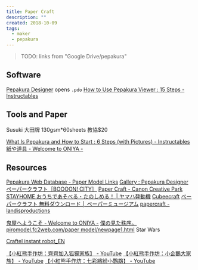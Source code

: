```yaml
---
title: Paper Craft
description: ""
created: 2018-10-09
tags:
  - maker
  - pepakura
---
```


> TODO: links from "Google Drive/pepakura"

## Software

[Pepakura Designer](https://tamasoft.co.jp/pepakura-en/) opens `.pdo`
[How to Use Pepakura Viewer : 15 Steps - Instructables](https://www.instructables.com/How-to-use-Pepakura-Viewer/)

## Tools and Paper

Susuki 大田牌 130gsm\*60sheets 教協$20

[What Is Pepakura and How to Start : 6 Steps (with Pictures) - Instructables](https://www.instructables.com/What-is-Pepakura-and-how-to-start/)
[紙や道具 - Welcome to ONIYA -](http://oniya.jp/tool.html)

## Resources

[Pepakura Web Database - Paper Model Links](https://tamasoft.co.jp/papermodels/)
[Gallery : Pepakura Designer](https://tamasoft.co.jp/pepakura-en/gallery/list.php)
[ペーパークラフト［BOOOON! CITY］](http://www.isdesign.co.jp/boooon-city/)
[Paper Craft - Canon Creative Park](https://creativepark.canon/en/categories/CAT-ST01-0071/top.html)
[STAYHOME おうちであそべる・たのしめる！ | ヤマハ発動機](https://global.yamaha-motor.com/jp/stayhome/)
[Cubeecraft](https://www.cubeecraft.com/)
[ペーパークラフト 無料ダウンロード │ ペーパーミュージアム](https://paperm.jp/craft/index.html)
[papercraft - landisproductions](https://landisproductions.com/papercraft/)

[鬼屋へようこそ - Welcome to ONIYA -](http://oniya.jp/)
[僕の見た秩序。](http://www.dfnt.net/t.html)
[piromodel.fc2web.com/paper model/newpage1.html](http://piromodel.fc2web.com/paper%20model/newpage1.html) Star Wars

[Craftel instant robot_EN](http://craftel.org/index.html)

[【小紅熊手作坊：齊齊加入狐獴家族】 - YouTube](https://www.youtube.com/watch?v=BJJ4kWvu3VU)
[【小紅熊手作坊：小企鵝大家族】 - YouTube](https://www.youtube.com/watch?v=48Z_SqWJ-ZI)
[【小紅熊手作坊：七彩繽紛小鸚鵡】 - YouTube](https://www.youtube.com/watch?v=r-JRlRGZ7XM)
